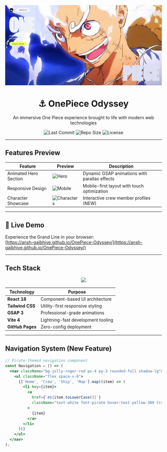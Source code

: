 <!-- Header Banner -->
<div align="center">
 <img src="./public/img/landing-header.jpg" alt="OnePiece Odyssey Banner">
  <h1>⚓ OnePiece Odyssey</h1>
  <p>An immersive One Piece experience brought to life with modern web technologies</p>
  
  <!-- Badges -->
  <p>
    <img src="https://img.shields.io/github/last-commit/ansh-gajbhiye/OnePiece-Odyssey?color=blue&style=flat" alt="Last Commit">
    <img src="https://img.shields.io/github/repo-size/ansh-gajbhiye/OnePiece-Odyssey?color=success&style=flat" alt="Repo Size">
    <img src="https://img.shields.io/badge/license-MIT-orange?style=flat" alt="License">
  </p>
</div>

---

##  Features Preview

| Feature               | Preview                          | Description                                  |
|-----------------------|----------------------------------|----------------------------------------------|
| Animated Hero Section | ![Hero](./assets/screenshot-desktop.png) | Dynamic GSAP animations with parallax effects |
| Responsive Design     | ![Mobile](./assets/screenshot-mobile.png) | Mobile-first layout with touch optimization |
| Character Showcase    | ![Characters](./assets/character-showcase.png) | Interactive crew member profiles (NEW) |

---

## 🚀 Live Demo

Experience the Grand Line in your browser:  
[https://ansh-gajbhiye.github.io/OnePiece-Odyssey/](https://ansh-gajbhiye.github.io/OnePiece-Odyssey/)

---

##  Tech Stack

<div align="center">
  <img src="https://skillicons.dev/icons?i=react,tailwind,gsap,vite,github" />
</div>

| Technology       | Purpose                                |
|------------------|----------------------------------------|
| **React 18**     | Component-based UI architecture        |
| **Tailwind CSS** | Utility-first responsive styling       |
| **GSAP 3**       | Professional-grade animations          |
| **Vite 4**       | Lightning-fast development tooling     |
| **GitHub Pages** | Zero-config deployment                 |

---

##  Navigation System (New Feature)

```jsx
// Pirate-themed navigation component
const Navigation = () => (
  <nav className="bg-jolly-roger-red px-4 py-3 rounded-full shadow-lg">
    <ul className="flex space-x-6">
      {['Home', 'Crew', 'Ship', 'Map'].map((item) => (
        <li key={item}>
          <a 
            href={`#${item.toLowerCase()}`} 
            className="text-white font-pirate hover:text-yellow-300 transition"
          >
            {item}
          </a>
        </li>
      ))}
    </ul>
  </nav>
);

